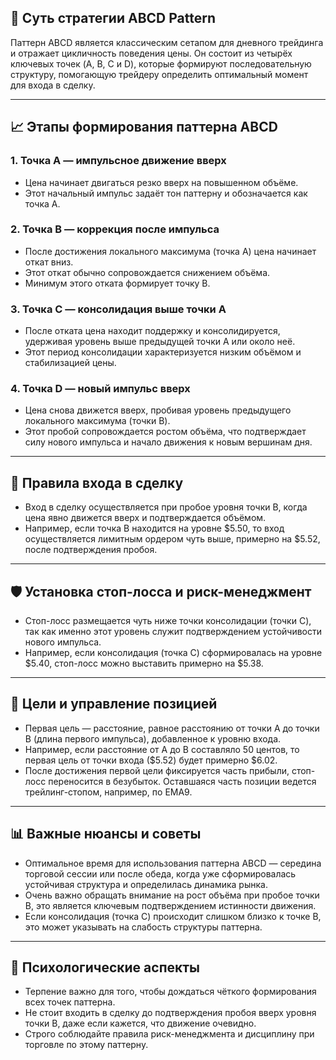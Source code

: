 ## 🔄 Суть стратегии ABCD Pattern

Паттерн ABCD является классическим сетапом для дневного трейдинга и отражает цикличность поведения цены. Он состоит из четырёх ключевых точек (A, B, C и D), которые формируют последовательную структуру, помогающую трейдеру определить оптимальный момент для входа в сделку.

---

## 📈 Этапы формирования паттерна ABCD

### 1. Точка A — импульсное движение вверх

* Цена начинает двигаться резко вверх на повышенном объёме.
* Этот начальный импульс задаёт тон паттерну и обозначается как точка A.

### 2. Точка B — коррекция после импульса

* После достижения локального максимума (точка A) цена начинает откат вниз.
* Этот откат обычно сопровождается снижением объёма.
* Минимум этого отката формирует точку B.

### 3. Точка C — консолидация выше точки A

* После отката цена находит поддержку и консолидируется, удерживая уровень выше предыдущей точки A или около неё.
* Этот период консолидации характеризуется низким объёмом и стабилизацией цены.

### 4. Точка D — новый импульс вверх

* Цена снова движется вверх, пробивая уровень предыдущего локального максимума (точки B).
* Этот пробой сопровождается ростом объёма, что подтверждает силу нового импульса и начало движения к новым вершинам дня.

---

## 🎯 Правила входа в сделку

* Вход в сделку осуществляется при пробое уровня точки B, когда цена явно движется вверх и подтверждается объёмом.
* Например, если точка B находится на уровне \$5.50, то вход осуществляется лимитным ордером чуть выше, примерно на \$5.52, после подтверждения пробоя.

---

## 🛡️ Установка стоп-лосса и риск-менеджмент

* Стоп-лосс размещается чуть ниже точки консолидации (точки C), так как именно этот уровень служит подтверждением устойчивости нового импульса.
* Например, если консолидация (точка C) сформировалась на уровне \$5.40, стоп-лосс можно выставить примерно на \$5.38.

---

## 🚀 Цели и управление позицией

* Первая цель — расстояние, равное расстоянию от точки A до точки B (длина первого импульса), добавленное к уровню входа.
* Например, если расстояние от A до B составляло 50 центов, то первая цель от точки входа (\$5.52) будет примерно \$6.02.
* После достижения первой цели фиксируется часть прибыли, стоп-лосс переносится в безубыток. Оставшаяся часть позиции ведется трейлинг-стопом, например, по EMA9.

---

## 📊 Важные нюансы и советы

* Оптимальное время для использования паттерна ABCD — середина торговой сессии или после обеда, когда уже сформировалась устойчивая структура и определилась динамика рынка.
* Очень важно обращать внимание на рост объёма при пробое точки B, это является ключевым подтверждением истинности движения.
* Если консолидация (точка C) происходит слишком близко к точке B, это может указывать на слабость структуры паттерна.

---

## 🧠 Психологические аспекты

* Терпение важно для того, чтобы дождаться чёткого формирования всех точек паттерна.
* Не стоит входить в сделку до подтверждения пробоя вверх уровня точки B, даже если кажется, что движение очевидно.
* Строго соблюдайте правила риск-менеджмента и дисциплину при торговле по этому паттерну.